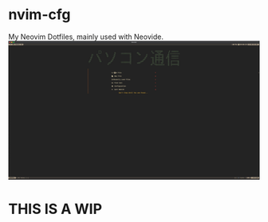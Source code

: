 # nvim-cfg

My Neovim Dotfiles, mainly used with Neovide.
![Home](screenshots/home.jpg)

# THIS IS A WIP
